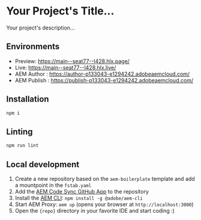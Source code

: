# Your Project's Title...
Your project's description...

## Environments
- Preview: https://main--seat77--l428.hlx.page/
- Live: https://main--seat77--l428.hlx.live/
- AEM Author : https://author-p133043-e1294242.adobeaemcloud.com/
- AEM Publish : https://publish-p133043-e1294242.adobeaemcloud.com/

## Installation

```sh
npm i
```

## Linting

```sh
npm run lint
```

## Local development

1. Create a new repository based on the `aem-boilerplate` template and add a mountpoint in the `fstab.yaml`
1. Add the [AEM Code Sync GitHub App](https://github.com/apps/aem-code-sync) to the repository
1. Install the [AEM CLI](https://github.com/adobe/helix-cli): `npm install -g @adobe/aem-cli`
1. Start AEM Proxy: `aem up` (opens your browser at `http://localhost:3000`)
1. Open the `{repo}` directory in your favorite IDE and start coding :)
